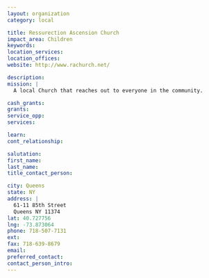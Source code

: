 ```yaml
---
layout: organization
category: local

title: Ressurection Ascension Church
impact_area: Children
keywords: 
location_services: 
location_offices: 
website: http://www.rachurch.net/

description: 
mission: |
  A local Church that reaches out to everyone in the community.

cash_grants: 
grants: 
service_opp: 
services: 

learn: 
cont_relationship: 

salutation: 
first_name: 
last_name: 
title_contact_person: 

city: Queens
state: NY
address: |
  61-11 85th Street     
  Queens NY 11374
lat: 40.727756
lng: -73.873064
phone: 718-507-7131
ext: 
fax: 718-639-8679
email: 
preferred_contact: 
contact_person_intro: 
---
```

